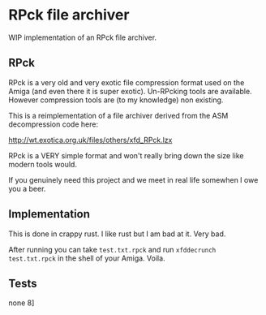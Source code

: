 # RPck file archiver

WIP implementation of an RPck file archiver.

## RPck

RPck is a very old and very exotic file compression format used on the Amiga
(and even there it is super exotic). Un-RPcking tools are available. However
compression tools are (to my knowledge) non existing.

This is a reimplementation of a file archiver derived from the ASM decompression code here:

http://wt.exotica.org.uk/files/others/xfd_RPck.lzx

RPck is a VERY simple format and won't really bring down the size like modern tools would.

If you genuinely need this project and we meet in real life somewhen I owe you a beer.

## Implementation

This is done in crappy rust. I like rust but I am bad at it. Very bad.

After running you can take `test.txt.rpck` and run `xfddecrunch test.txt.rpck` in the
shell of your Amiga. Voila.

## Tests

none 8]
